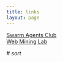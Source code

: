 ```yaml
---
title: links
layout: page
---
```


[Swarm Agents Club](http://www.swarma.org/swarma/)  
[Web Mining Lab](http://weblab.com.cityu.edu.hk/blog/)  


*# sort*
